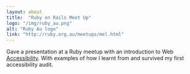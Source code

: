 ```yaml
---
layout: about
title:  "Ruby on Rails Meet Up"
logo: "/img/ruby_au.png"
alt: "Ruby Au logo"
link: "http://ruby.org.au/meetups/mel.html"
---
```

Gave a presentation at a Ruby meetup with an introduction to Web [Accessibility](/presentations/#a11y-roro-2014). With examples of how I learnt from and survived my first accessibility audit.
